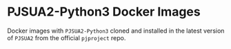# PJSUA2-Python3 Docker Images

Docker images with ```PJSUA2-Python3``` cloned and installed in the latest version of ```PJSUA2``` from the official ```pjproject``` repo.